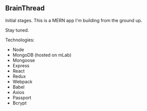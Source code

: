 ## BrainThread

Initial stages. This is a MERN app I'm building from the ground up.

Stay tuned.

Technologies:
- Node
- MongoDB (hosted on mLab)
- Mongoose
- Express
- React
- Redux
- Webpack
- Babel
- Axios
- Passport
- Bcrypt